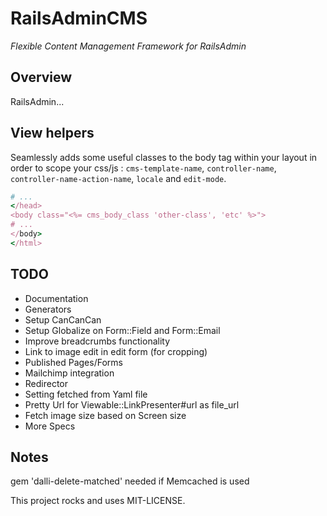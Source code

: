 # RailsAdminCMS

*Flexible Content Management Framework for RailsAdmin*

## Overview

RailsAdmin...

## View helpers

Seamlessly adds some useful classes to the body tag within your layout in order to scope your css/js : `cms-template-name`, `controller-name`, `controller-name-action-name`, `locale` and `edit-mode`.

```ruby
# ...
</head>
<body class="<%= cms_body_class 'other-class', 'etc' %>">
# ...
</body>
</html>
```

## TODO

* Documentation
* Generators
* Setup CanCanCan
* Setup Globalize on Form::Field and Form::Email
* Improve breadcrumbs functionality
* Link to image edit in edit form (for cropping)
* Published Pages/Forms
* Mailchimp integration
* Redirector
* Setting fetched from Yaml file
* Pretty Url for Viewable::LinkPresenter#url as file_url
* Fetch image size based on Screen size
* More Specs

## Notes

gem 'dalli-delete-matched' needed if Memcached is used


This project rocks and uses MIT-LICENSE.